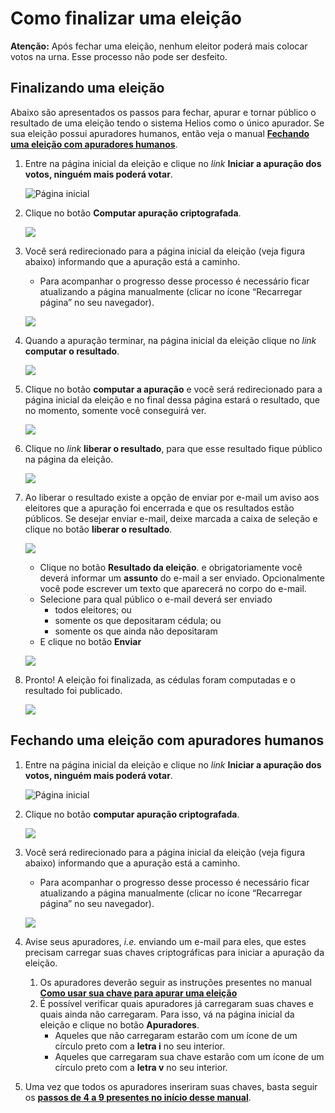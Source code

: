 # Como finalizar uma eleição

**Atenção:** Após fechar uma eleição, nenhum eleitor poderá mais colocar votos na urna. Esse processo não pode ser desfeito. 

## Finalizando uma eleição

Abaixo são apresentados os passos para fechar, apurar e tornar público o resultado de uma eleição tendo o sistema Helios como o único apurador. Se sua eleição possui apuradores humanos, então veja o manual **[Fechando uma eleição com apuradores humanos](#fechando-uma-eleicao-com-apuradores-humanos)**.



1. Entre na página inicial da eleição e clique no *link* **Iniciar a apuração dos votos, ninguém mais poderá votar**.

    ![Página inicial](img/fechar-01.png)

2. Clique no botão **Computar apuração criptografada**.

    ![](img/fechar-02.png)

3. Você será redirecionado para a página inicial da eleição (veja figura abaixo) informando que a apuração está a caminho. 

   - Para acompanhar o progresso desse processo é necessário ficar atualizando a página manualmente (clicar no ícone “Recarregar página” no seu navegador).

    ![](img/fechar-03.png)

4. Quando a apuração terminar, na página inicial da eleição clique no *link* **computar o resultado**. 

    ![](img/fechar-04.png)

5. Clique no botão **computar a apuração** e você será redirecionado para a página inicial da eleição e no final dessa página estará o resultado, que no momento, somente você conseguirá ver.

    ![](img/fechar-05.png)

6. Clique no *link* **liberar o resultado**, para que esse resultado fique público na página da eleição.

    ![](img/fechar-06.png)

7. Ao liberar o resultado existe a opção de enviar por e-mail um aviso aos eleitores que a apuração foi encerrada e que os resultados estão públicos. Se desejar enviar e-mail, deixe marcada a caixa de seleção e clique no botão **liberar o resultado**.

    ![](img/fechar-07.png)

    - Clique no botão **Resultado da eleição**. e obrigatoriamente você deverá informar um **assunto** do e-mail a ser enviado. Opcionalmente você pode escrever um texto que aparecerá no corpo do e-mail.
    - Selecione para qual público o e-mail deverá ser enviado
        - todos eleitores; ou
        - somente os que depositaram cédula; ou 
        - somente os que ainda não depositaram
    - E clique no botão **Enviar**

    ![](img/fechar-08.png)

8. Pronto! A eleição foi finalizada, as cédulas foram computadas e o resultado foi publicado.

    ![](img/fechar-09.png)

## Fechando uma eleição com apuradores humanos

1. Entre na página inicial da eleição e clique no *link* **Iniciar a apuração dos votos, ninguém mais poderá votar**.

    ![Página inicial](img/fechar-01.png)

2. Clique no botão **computar apuração criptografada**.

    ![](img/fechar-02.png)

3. Você será redirecionado para a página inicial da eleição (veja figura abaixo) informando que a apuração está a caminho. 

   - Para acompanhar o progresso desse processo é necessário ficar atualizando a página manualmente (clicar no ícone “Recarregar página” no seu navegador).

    ![](img/fechar-03.png)

4. Avise seus apuradores, *i.e.* enviando um e-mail para eles, que estes precisam carregar suas chaves criptográficas para iniciar a apuração da eleição. 

    1. Os apuradores deverão seguir as instruções presentes no manual **[Como usar sua chave para apurar uma eleição](apurador-usar)**
    2. É possível verificar quais apuradores já carregaram suas chaves e quais ainda não carregaram. Para isso, vá na página inicial da eleição e clique no botão **Apuradores**.
        - Aqueles que não carregaram estarão com um ícone de um círculo preto com a **letra i** no seu interior.
        - Aqueles que carregaram sua chave estarão com um ícone de um círculo preto com a **letra v** no seu interior.


5. Uma vez que todos os apuradores inseriram suas chaves, basta seguir os **[passos de 4 a 9 presentes no início desse manual](#finalizando-uma-eleicao)**.

